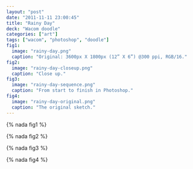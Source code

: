 ```yaml
---
layout: "post"
date: "2011-11-11 23:00:45"
title: "Rainy Day"
deck: "Wacom doodle"
categories: ["art"]
tags: ["wacom", "photoshop", "doodle"]
fig1:
  image: "rainy-day.png"
  caption: "Original: 3600px X 1800px (12” X 6”) @300 ppi, RGB/16."
fig2:
  image: "rainy-day-closeup.png"
  caption: "Close up."
fig3:
  image: "rainy-day-sequence.png"
  caption: "From start to finish in Photoshop."
fig4:
  image: "rainy-day-original.png"
  caption: "The original sketch."
---
```


{% nada fig1 %}

{% nada fig2 %}

{% nada fig3 %}

{% nada fig4 %}
